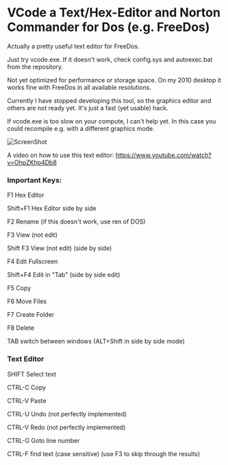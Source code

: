# VCode a Text/Hex-Editor and Norton Commander for Dos (e.g. FreeDos)

Actually a pretty useful text editor for FreeDos.

Just try vcode.exe. If it doesn't work, check config.sys and autoexec.bat from the repository.

Not yet optimized for performance or storage space. On my 2010 desktop it works fine with FreeDos in all available resolutions.

Currently I have stopped developing this tool, so the graphics editor and others are not ready yet. It's just a fast (yet usable) hack.

If vcode.exe is too slow on your compute, I can't help yet. In this case you could recompile e.g. with a different graphics mode.

![ScreenShot](https://raw.github.com/kosmonautdnb/WatcomC-Dos/main/DESC.PNG)

A video on how to use this text editor:
https://www.youtube.com/watch?v=OhpZKhp4Db8

### Important Keys:

F1 Hex Editor

Shift+F1 Hex Editor side by side

F2 Rename (if this doesn't work, use ren of DOS)

F3 View (not edit)

Shift F3 View (not edit) (side by side)

F4 Edit Fullscreen

Shift+F4 Edit in "Tab" (side by side edit)

F5 Copy

F6 Move Files

F7 Create Folder

F8 Delete

TAB switch between windows (ALT+Shift in side by side mode)

### Text Editor

SHIFT Select text

CTRL-C Copy

CTRL-V Paste

CTRL-U Undo (not perfectly implemented)

CTRL-V Redo (not perfectly implemented)

CTRL-G  Goto line number

CTRL-F find text (case sensitive) (use F3 to skip through the results)


